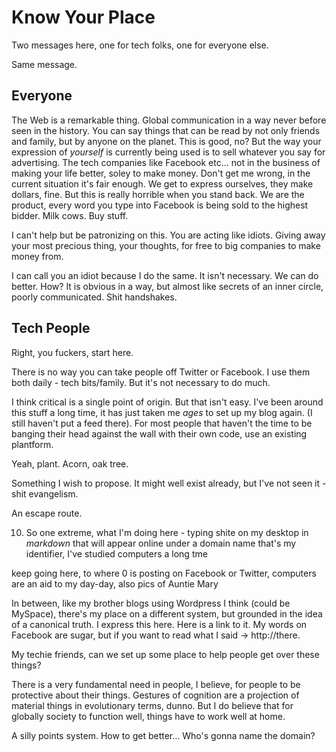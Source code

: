 # Know Your Place

Two messages here, one for tech folks, one for everyone else.

Same message.

## Everyone

The Web is a remarkable thing. Global communication in a way never before seen in the history. You can say things that can be read by not only friends and family, but by anyone on the planet. This is good, no? But the way your expression of _yourself_ is currently being used is to sell whatever you say for advertising. The tech companies like Facebook etc... not in the business of making your life better, soley to make money.
Don't get me wrong, in the current situation it's fair enough. We get to express ourselves, they make dollars, fine. But this is really horrible when you stand back. We are the product, every word you type into Facebook is being sold to the highest bidder. Milk cows. Buy stuff.

I can't help but be patronizing on this. You are acting like idiots. Giving away your most precious thing, your thoughts, for free to big companies to make money from.

I can call you an idiot because I do the same.
It isn't necessary. We can do better.
How? It is obvious in a way, but almost like secrets of an inner circle, poorly communicated. Shit handshakes.

## Tech People

Right, you fuckers, start here.

There is no way you can take people off Twitter or Facebook. I use them both daily - tech bits/family. But it's not necessary to do much.

I think critical is a single point of origin. But that isn't easy. I've been around this stuff a long time, it has just taken me _ages_ to set up my blog again. (I still haven't put a feed there).
For most people that haven't the time to be banging their head against the wall with their own code, use an existing plantform.

Yeah, plant. Acorn, oak tree.

Something I wish to propose. It might well exist already, but I've not seen it - shit evangelism.

An escape route.

10. So one extreme, what I'm doing here - typing shite on my desktop in _markdown_ that will appear online under a domain name that's my identifier, I've studied computers a long tme

keep going here, to where 0 is posting on Facebook or Twitter, computers are an aid to my day-day, also pics of Auntie Mary

In between, like my brother blogs using Wordpress I think (could be MySpace), there's my place on a different system, but grounded in the idea of a canonical truth. I express this here. Here is a link to it. My words on Facebook are sugar, but if you want to read what I said -> http://there.

My techie friends, can we set up some place to help people get over these things?

There is a very fundamental need in people, I believe, for people to be protective about their things. Gestures of cognition are a projection of material things in evolutionary terms, dunno.
But I do believe that for globally society to function well, things have to work well at home.

A silly points system. How to get better...
Who's gonna name the domain?
